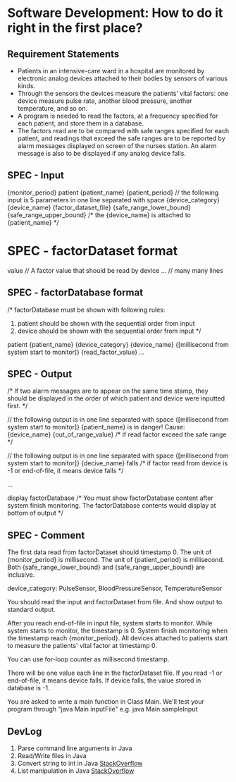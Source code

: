 # Software Development: How to do it right in the first place?

## Requirement Statements
- Patients in an intensive-care ward in a hospital are monitored by electronic analog devices attached to their bodies by sensors of various kinds.
- Through the sensors the devices measure the patients’ vital factors: one device measure pulse rate, another blood pressure, another temperature, and so on.
- A program is needed to read the factors, at a frequency specified for each patient, and store them in a database.
- The factors read are to be compared with safe ranges specified for each patient, and readings that exceed the safe ranges are to be reported by alarm messages displayed on screen of the nurses station. An alarm message is also to be displayed if any analog device falls.

## SPEC - Input

{monitor_period}
patient {patient_name} {patient_period}
// the following input is 5 parameters in one line separated with space
{device_category} {device_name} {factor_dataset_file} {safe_range_lower_bound} {safe_range_upper_bound}
/* the {device_name} is attached to {patient_name} */

# SPEC - factorDataset format

value // A factor value that should be read by device
... // many many lines

## SPEC - factorDatabase format

/*
factorDatabase must be shown with following rules:
1. patient should be shown with the sequential order from input
2. device should be shown with the sequential order from input
*/

patient {patient_name}
{device_category} {device_name}
{[millisecond from system start to monitor]} {read_factor_value}
...

## SPEC - Output

/*
If two alarm messages are to appear on the same time stamp, they should be displayed in the order of which patient and device were inputted first.
*/

// the following output is in one line separated with space
{[millisecond from system start to monitor]} {patient_name} is in danger! Cause: {device_name} {out_of_range_value}
/* if read factor exceed the safe range */

// the following output is in one line separated with space
{[millisecond from system start to monitor]} {decive_name} falls
/* if factor read from device is -1 or end-of-file, it means device falls */

...

display factorDatabase
/* You must show factorDatabase content after system finish monitoring. The factorDatabase contents would display at bottom of output */

## SPEC - Comment

The first data read from factorDataset should timestamp 0.
The unit of {monitor_period} is millisecond.
The unit of {patient_period} is millisecond.
Both {safe_range_lower_bound} and {safe_range_upper_bound} are inclusive.

device_category: PulseSensor, BloodPressureSensor, TemperatureSensor

You should read the input and factorDataset from file.
And show output to standard output.

After you reach end-of-file in input file, system starts to monitor.
While system starts to monitor, the timestamp is 0.
System finish monitoring when the timestamp reach {monitor_period}.
All devices attached to patients start to measure the patients' vital factor at timestamp 0.

You can use for-loop counter as millisecond timestamp.

There will be one value each line in the factorDataset file.
If you read -1 or end-of-file, it means device falls.
If device falls, the value stored in database is -1.

You are asked to write a main function in Class Main.
We'll test your program through "java Main inputFile"
e.g. java Main sampleInput

## DevLog

1. Parse command line arguments in Java
2. Read/Write files in Java
3. Convert string to int in Java [StackOverflow](https://stackoverflow.com/questions/6881458/converting-a-string-array-into-an-int-array-in-java)
4. List manipulation in Java [StackOverflow](https://stackoverflow.com/questions/9988211/listobject-and-list)
